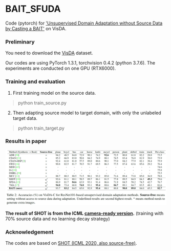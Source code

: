 # BAIT_SFUDA

Code (pytorch) for ['Unsupervised Domain Adaptation without Source Data by Casting a BAIT'](https://arxiv.org/abs/2010.12427) on VisDA.

### Preliminary
You need to download the [VisDA](https://github.com/VisionLearningGroup/taskcv-2017-public/tree/master/classification) dataset.

Our codes are using PyTorch 1.3.1, torchvision 0.4.2 (python 3.7.6). The experiments are conducted on one GPU (RTX6000).


### Training and evaluation

1. First training model on the source data.

> python train_source.py

2. Then adapting source model to target domain, with only the unlabeled target data.

> python train_target.py


### Results in paper
![VisDA](/img/visda.png)

**The result of SHOT is from the ICML [camera-ready version](https://proceedings.icml.cc/static/paper_files/icml/2020/194-Paper.pdf).** (training with 70% source data and no learning decay strategy)

### Acknowledgement

The codes are based on [SHOT (ICML 2020, also source-free)](https://github.com/tim-learn/SHOT).

